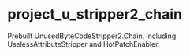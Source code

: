 # project_u_stripper2_chain
Prebuilt UnusedByteCodeStripper2.Chain, including UselessAttributeStripper and HotPatchEnabler.
